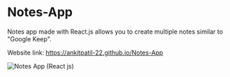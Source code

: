 # Notes-App
Notes app made with React.js allows you to create multiple notes similar to "Google Keep".

Website link: https://ankitpatil-22.github.io/Notes-App

![Notes App (React js)](https://user-images.githubusercontent.com/71706634/158362193-97049059-8d5e-4dd1-b745-2a5a00eb148d.png)
